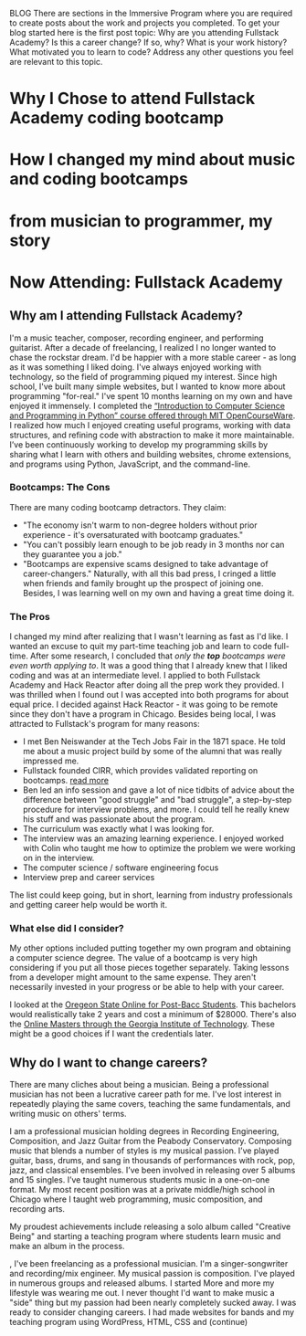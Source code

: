BLOG
There are sections in the Immersive Program where you are required to create posts about the work and projects you completed. To get your blog started here is the first post topic:
Why are you attending Fullstack Academy?
Is this a career change? If so, why?
What is your work history? What motivated you to learn to code?
Address any other questions you feel are relevant to this topic.
# Why I Chose to attend Fullstack Academy coding bootcamp
# How I changed my mind about music and coding bootcamps 
# from musician to programmer, my story
# Now Attending: Fullstack Academy

## Why am I attending Fullstack Academy?

I'm a music teacher, composer, recording engineer, and performing guitarist. After a decade of freelancing, I realized I no longer wanted to chase the rockstar dream. I'd be happier with a more stable career - as long as it was something I liked doing. I've always enjoyed working with technology, so the field of programming piqued my interest. Since high school, I've built many simple websites, but I wanted to know more about programming "for-real." I've spent 10 months learning on my own and have enjoyed it immensely. I completed the [“Introduction to Computer Science and Programming in Python” course offered through MIT OpenCourseWare](https://ocw.mit.edu/courses/electrical-engineering-and-computer-science/6-0001-introduction-to-computer-science-and-programming-in-python-fall-2016/). I realized how much I enjoyed creating useful programs, working with data structures, and refining code with abstraction to make it more maintainable. I’ve been continuously working to develop my programming skills by sharing what I learn with others and building websites, chrome extensions, and programs using Python, JavaScript, and the command-line. 

### Bootcamps: The Cons
There are many coding bootcamp detractors. They claim:
- "The economy isn't warm to non-degree holders without prior experience - it's oversaturated with bootcamp graduates."
- "You can't possibly learn enough to be job ready in 3 months nor can they guarantee you a job."
- "Bootcamps are expensive scams designed to take advantage of career-changers."
Naturally, with all this bad press, I cringed a little when friends and family brought up the prospect of joining one. Besides, I was learning well on my own and having a great time doing it. 

### The Pros
I changed my mind after realizing that I wasn't learning as fast as I'd like. I wanted an excuse to quit my part-time teaching job and learn to code full-time. After some research, I concluded that *only the **top** bootcamps were even worth applying to*. It was a good thing that I already knew that I liked coding and was at an intermediate level. I applied to both Fullstack Academy and Hack Reactor after doing all the prep work they provided. I was thrilled when I found out I was accepted into both programs for about equal price. I decided against Hack Reactor - it was going to be remote since they don't have a program in Chicago. Besides being local, I was attracted to Fullstack's program for many reasons: 
- I met Ben Neiswander at the Tech Jobs Fair in the 1871 space. He told me about a music project build by some of the alumni that was really impressed me.
- Fullstack founded CIRR, which provides validated reporting on bootcamps. [read more](https://cirr.org/data)
- Ben led an info session and gave a lot of nice tidbits of advice about the difference between "good struggle" and "bad struggle", a step-by-step procedure for interview problems, and more. I could tell he really knew his stuff and was passionate about the program.
- The curriculum was exactly what I was looking for.
- The interview was an amazing learning experience. I enjoyed worked with Colin who taught me how to optimize the problem we were working on in the interview.
- The computer science / software engineering focus
- Interview prep and career services 

The list could keep going, but in short, learning from industry professionals and getting career help would be worth it.

### What else did I consider?

My other options included putting together my own program and obtaining a computer science degree. The value of a bootcamp is very high considering if you put all those pieces together separately. Taking lessons from a developer might amount to the same expense. They aren't necessarily invested in your progress or be able to help with your career.

I looked at the [Oregeon State Online for Post-Bacc Students](http://eecs.oregonstate.edu/online-cs-students). This bachelors would realistically take 2 years and cost a minimum of $28000. There's also the [Online Masters through the Georgia Institute of Technology](http://www.omscs.gatech.edu/current-courses). These might be a good choices if I want the credentials later. 

## Why do I want to change careers?

There are many cliches about being a musician. Being a professional musician has not been a lucrative career path for me. I've lost interest in repeatedly playing the same covers, teaching the same fundamentals, and writing music on others' terms. 

I am a professional musician holding degrees in Recording Engineering, Composition, and Jazz Guitar from the Peabody Conservatory. Composing music that blends a number of styles is my musical passion. I’ve played guitar, bass, drums, and sang in thousands of performances with rock, pop, jazz, and classical ensembles. I’ve been involved in releasing over 5 albums and 15 singles. I’ve taught numerous students music in a one-on-one format. My most recent position was at a private middle/high school in Chicago where I taught web programming, music composition, and recording arts.

My proudest achievements include releasing a solo album called "Creative Being" and starting a teaching program where students learn music and make an album in the process. 

, I've been freelancing as a professional musician. I'm a singer-songwriter and recording/mix engineer. My musical passion is composition. I've played in numerous groups and released albums. I started  More and more my lifestyle was wearing me out. I never thought I'd want to make music a "side" thing but my passion had been nearly completely sucked away. I was ready to consider changing careers. 
I had made websites for bands and my teaching program using WordPress, HTML, CSS and (continue)




